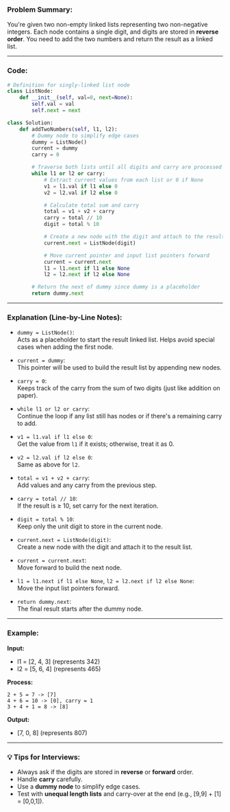 ###  Problem Summary:
You're given two non-empty linked lists representing two non-negative integers. Each node contains a single digit, and digits are stored in **reverse order**. You need to add the two numbers and return the result as a linked list.

---

###  Code:

```python
# Definition for singly-linked list node
class ListNode:
    def __init__(self, val=0, next=None):
        self.val = val
        self.next = next

class Solution:
    def addTwoNumbers(self, l1, l2):
        # Dummy node to simplify edge cases
        dummy = ListNode()
        current = dummy
        carry = 0

        # Traverse both lists until all digits and carry are processed
        while l1 or l2 or carry:
            # Extract current values from each list or 0 if None
            v1 = l1.val if l1 else 0
            v2 = l2.val if l2 else 0

            # Calculate total sum and carry
            total = v1 + v2 + carry
            carry = total // 10
            digit = total % 10

            # Create a new node with the digit and attach to the result list
            current.next = ListNode(digit)

            # Move current pointer and input list pointers forward
            current = current.next
            l1 = l1.next if l1 else None
            l2 = l2.next if l2 else None

        # Return the next of dummy since dummy is a placeholder
        return dummy.next
```

---

###  Explanation (Line-by-Line Notes):

- `dummy = ListNode()`:  
  Acts as a placeholder to start the result linked list. Helps avoid special cases when adding the first node.

- `current = dummy`:  
  This pointer will be used to build the result list by appending new nodes.

- `carry = 0`:  
  Keeps track of the carry from the sum of two digits (just like addition on paper).

- `while l1 or l2 or carry`:  
  Continue the loop if any list still has nodes or if there's a remaining carry to add.

- `v1 = l1.val if l1 else 0`:  
  Get the value from `l1` if it exists; otherwise, treat it as 0.

- `v2 = l2.val if l2 else 0`:  
  Same as above for `l2`.

- `total = v1 + v2 + carry`:  
  Add values and any carry from the previous step.

- `carry = total // 10`:  
  If the result is ≥ 10, set carry for the next iteration.

- `digit = total % 10`:  
  Keep only the unit digit to store in the current node.

- `current.next = ListNode(digit)`:  
  Create a new node with the digit and attach it to the result list.

- `current = current.next`:  
  Move forward to build the next node.

- `l1 = l1.next if l1 else None`, `l2 = l2.next if l2 else None`:  
  Move the input list pointers forward.

- `return dummy.next`:  
  The final result starts after the dummy node.

---

###  Example:

**Input:**
- l1 = [2, 4, 3] (represents 342)
- l2 = [5, 6, 4] (represents 465)

**Process:**
```
2 + 5 = 7 -> [7]
4 + 6 = 10 -> [0], carry = 1
3 + 4 + 1 = 8 -> [8]
```

**Output:**
- [7, 0, 8] (represents 807)

---

### 💡 Tips for Interviews:

- Always ask if the digits are stored in **reverse** or **forward** order.
- Handle **carry** carefully.
- Use a **dummy node** to simplify edge cases.
- Test with **unequal length lists** and carry-over at the end (e.g., [9,9] + [1] = [0,0,1]).